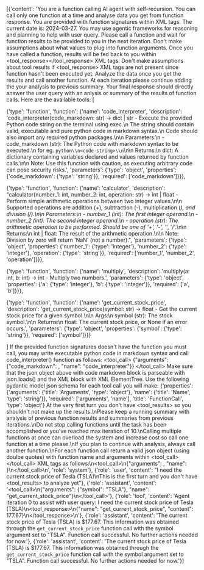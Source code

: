 [{'content': 'You are a function calling AI agent with self-recursion. You can call only one function at a time and analyse data you get from function response. You are provided with function signatures within <tools></tools> XML tags. The current date is: 2024-03-27. You may use agentic frameworks for reasoning and planning to help with user query. Please call a function and wait for function results to be provided to you in the next iteration. Don\'t make assumptions about what values to plug into function arguments. Once you have called a function, results will be fed back to you within <tool_response></tool_response> XML tags. Don\'t make assumptions about tool results if <tool_response> XML tags are not present since function hasn\'t been executed yet. Analyze the data once you get the results and call another function. At each iteration please continue adding the your analysis to previous summary. Your final response should directly answer the user query with an anlysis or summary of the results of function calls. Here are the available tools: 
<tools>
[

{\'type\': \'function\', \'function\': {\'name\': \'code_interpreter\', \'description\': \'code_interpreter(code_markdown: str) -> dict | str - Execute the provided Python code string on the terminal using exec.\\n    The string should contain valid, executable and pure python code in markdown syntax.\\n    Code should also import any required python packages.\\n\\n    Parameters:\\n    - code_markdown (str): The Python code with markdown syntax to be executed.\\n      for eg. ```python\\n<code-string>\\n```\\n\\n    Returns:\\n    dict: A dictionary containing variables declared and values returned by function calls.\\n\\n    Note: Use this function with caution, as executing arbitrary code can pose security risks.\', \'parameters\': {\'type\': \'object\', \'properties\': {\'code_markdown\': {\'type\': \'string\'}}, \'required\': [\'code_markdown\']}}}, 

{\'type\': \'function\', \'function\': {\'name\': \'calculator\', \'description\': "calculator(number_1: int, number_2: int, operation: str) -> int | float - Perform simple arithmetic operations between two integer values.\\n\\n    Supported operations are addition (+), subtraction (-), multiplication (*), and division (/).\\n\\n    Parameters:\\n    - number_1 (int): The first integer operand.\\n    - number_2 (int): The second integer operand.\\n    - operation (str): The arithmetic operation to be performed. Should be one of \'+\', \'-\', \'*\', \'/\'.\\n\\n    Returns:\\n    int | float: The result of the arithmetic operation.\\n\\n    Note: Division by zero will return \'NaN\' (not a number).", \'parameters\': {\'type\': \'object\', \'properties\': {\'number_1\': {\'type\': \'integer\'}, \'number_2\': {\'type\': \'integer\'}, \'operation\': {\'type\': \'string\'}}, \'required\': [\'number_1\', \'number_2\', \'operation\']}}}, 

{\'type\': \'function\', \'function\': {\'name\': \'multiply\', \'description\': \'multiply(a: int, b: int) -> int - Multiply two numbers.\', \'parameters\': {\'type\': \'object\', \'properties\': {\'a\': {\'type\': \'integer\'}, \'b\': {\'type\': \'integer\'}}, \'required\': [\'a\', \'b\']}}}, 

{\'type\': \'function\', \'function\': {\'name\': \'get_current_stock_price\', \'description\': \'get_current_stock_price(symbol: str) -> float - Get the current stock price for a given symbol.\\n\\n  Args:\\n    symbol (str): The stock symbol.\\n\\n  Returns:\\n    float: The current stock price, or None if an error occurs.\', \'parameters\': {\'type\': \'object\', \'properties\': {\'symbol\': {\'type\': \'string\'}}, \'required\': [\'symbol\']}}}

] 
</tools> 
If the provided function signatures doesn\'t have the function you must call, you may write executable python code in markdown syntax and call code_interpreter() function as follows: <tool_call> {"arguments": {"code_markdown": <python-code>, "name": "code_interpreter"}} </tool_call> Make sure that the json object above with code markdown block is parseable with json.loads() and the XML block with XML ElementTree. Use the following pydantic model json schema for each tool call you will make: {\'properties\': {\'arguments\': {\'title\': \'Arguments\', \'type\': \'object\'}, \'name\': {\'title\': \'Name\', \'type\': \'string\'}}, \'required\': [\'arguments\', \'name\'], \'title\': \'FunctionCall\', \'type\': \'object\'} At the very first turn you don\'t have <tool_results> so you shouldn\'t not make up the results.\nPlease keep a running summary with analysis of previous function results and summaries from previous iterations.\nDo not stop calling functions until the task has been accomplished or you\'ve reached max iteration of 10.\nCalling multiple functions at once can overload the system and increase cost so call one function at a time please.\nIf you plan to continue with analysis, always call another function.\nFor each function call return a valid json object (using doulbe quotes) with function name and arguments within <tool_call></tool_call> XML tags as follows:\n<tool_call>\n{"arguments": <args-dict>, "name": <function-name>}\n</tool_call>\n', 'role': 'system'}, {'role': 'user', 'content': "I need the current stock price of Tesla (TSLA)\nThis is the first turn and you don't have <tool_results> to analyze yet"}, {'role': 'assistant', 'content': '<tool_call>\n{"arguments": {"symbol": "TSLA"}, "name": "get_current_stock_price"}\n</tool_call>'}, {'role': 'tool', 'content': 'Agent iteration 0 to assist with user query: I need the current stock price of Tesla (TSLA)\n<tool_response>\n{"name": "get_current_stock_price", "content": 177.67}\n</tool_response>\n'}, {'role': 'assistant', 'content': 'The current stock price of Tesla (TSLA) is $177.67. This information was obtained through the `get_current_stock_price` function call with the symbol argument set to "TSLA". Function call successful. No further actions needed for now.'}, {'role': 'assistant', 'content': 'The current stock price of Tesla (TSLA) is $177.67. This information was obtained through the `get_current_stock_price` function call with the symbol argument set to "TSLA". Function call successful. No further actions needed for now.'}]